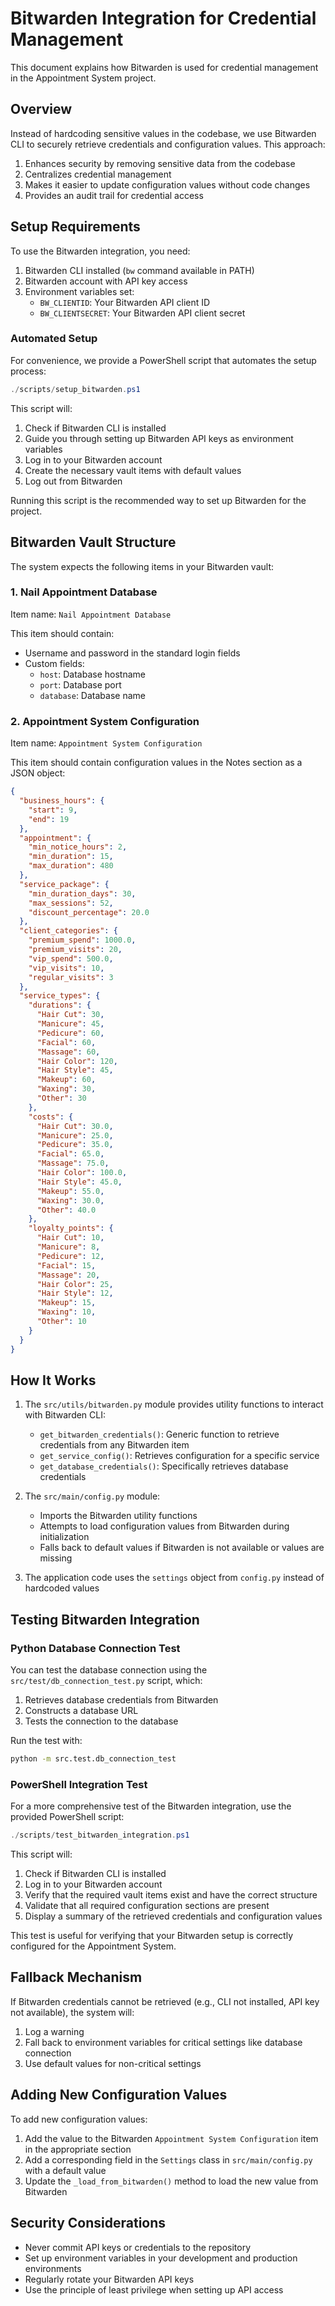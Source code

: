 # Bitwarden Integration for Credential Management

This document explains how Bitwarden is used for credential management in the Appointment System project.

## Overview

Instead of hardcoding sensitive values in the codebase, we use Bitwarden CLI to securely retrieve credentials and configuration values. This approach:

1. Enhances security by removing sensitive data from the codebase
2. Centralizes credential management
3. Makes it easier to update configuration values without code changes
4. Provides an audit trail for credential access

## Setup Requirements

To use the Bitwarden integration, you need:

1. Bitwarden CLI installed (`bw` command available in PATH)
2. Bitwarden account with API key access
3. Environment variables set:
   - `BW_CLIENTID`: Your Bitwarden API client ID
   - `BW_CLIENTSECRET`: Your Bitwarden API client secret

### Automated Setup

For convenience, we provide a PowerShell script that automates the setup process:

```powershell
./scripts/setup_bitwarden.ps1
```

This script will:
1. Check if Bitwarden CLI is installed
2. Guide you through setting up Bitwarden API keys as environment variables
3. Log in to your Bitwarden account
4. Create the necessary vault items with default values
5. Log out from Bitwarden

Running this script is the recommended way to set up Bitwarden for the project.

## Bitwarden Vault Structure

The system expects the following items in your Bitwarden vault:

### 1. Nail Appointment Database

Item name: `Nail Appointment Database`

This item should contain:
- Username and password in the standard login fields
- Custom fields:
  - `host`: Database hostname
  - `port`: Database port
  - `database`: Database name

### 2. Appointment System Configuration

Item name: `Appointment System Configuration`

This item should contain configuration values in the Notes section as a JSON object:

```json
{
  "business_hours": {
    "start": 9,
    "end": 19
  },
  "appointment": {
    "min_notice_hours": 2,
    "min_duration": 15,
    "max_duration": 480
  },
  "service_package": {
    "min_duration_days": 30,
    "max_sessions": 52,
    "discount_percentage": 20.0
  },
  "client_categories": {
    "premium_spend": 1000.0,
    "premium_visits": 20,
    "vip_spend": 500.0,
    "vip_visits": 10,
    "regular_visits": 3
  },
  "service_types": {
    "durations": {
      "Hair Cut": 30,
      "Manicure": 45,
      "Pedicure": 60,
      "Facial": 60,
      "Massage": 60,
      "Hair Color": 120,
      "Hair Style": 45,
      "Makeup": 60,
      "Waxing": 30,
      "Other": 30
    },
    "costs": {
      "Hair Cut": 30.0,
      "Manicure": 25.0,
      "Pedicure": 35.0,
      "Facial": 65.0,
      "Massage": 75.0,
      "Hair Color": 100.0,
      "Hair Style": 45.0,
      "Makeup": 55.0,
      "Waxing": 30.0,
      "Other": 40.0
    },
    "loyalty_points": {
      "Hair Cut": 10,
      "Manicure": 8,
      "Pedicure": 12,
      "Facial": 15,
      "Massage": 20,
      "Hair Color": 25,
      "Hair Style": 12,
      "Makeup": 15,
      "Waxing": 10,
      "Other": 10
    }
  }
}
```

## How It Works

1. The `src/utils/bitwarden.py` module provides utility functions to interact with Bitwarden CLI:
   - `get_bitwarden_credentials()`: Generic function to retrieve credentials from any Bitwarden item
   - `get_service_config()`: Retrieves configuration for a specific service
   - `get_database_credentials()`: Specifically retrieves database credentials

2. The `src/main/config.py` module:
   - Imports the Bitwarden utility functions
   - Attempts to load configuration values from Bitwarden during initialization
   - Falls back to default values if Bitwarden is not available or values are missing

3. The application code uses the `settings` object from `config.py` instead of hardcoded values

## Testing Bitwarden Integration

### Python Database Connection Test

You can test the database connection using the `src/test/db_connection_test.py` script, which:
1. Retrieves database credentials from Bitwarden
2. Constructs a database URL
3. Tests the connection to the database

Run the test with:

```bash
python -m src.test.db_connection_test
```

### PowerShell Integration Test

For a more comprehensive test of the Bitwarden integration, use the provided PowerShell script:

```powershell
./scripts/test_bitwarden_integration.ps1
```

This script will:
1. Check if Bitwarden CLI is installed
2. Log in to your Bitwarden account
3. Verify that the required vault items exist and have the correct structure
4. Validate that all required configuration sections are present
5. Display a summary of the retrieved credentials and configuration values

This test is useful for verifying that your Bitwarden setup is correctly configured for the Appointment System.

## Fallback Mechanism

If Bitwarden credentials cannot be retrieved (e.g., CLI not installed, API key not available), the system will:
1. Log a warning
2. Fall back to environment variables for critical settings like database connection
3. Use default values for non-critical settings

## Adding New Configuration Values

To add new configuration values:

1. Add the value to the Bitwarden `Appointment System Configuration` item in the appropriate section
2. Add a corresponding field in the `Settings` class in `src/main/config.py` with a default value
3. Update the `_load_from_bitwarden()` method to load the new value from Bitwarden

## Security Considerations

- Never commit API keys or credentials to the repository
- Set up environment variables in your development and production environments
- Regularly rotate your Bitwarden API keys
- Use the principle of least privilege when setting up API access
